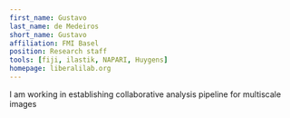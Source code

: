 ```yaml
---
first_name: Gustavo
last_name: de Medeiros
short_name: Gustavo
affiliation: FMI Basel
position: Research staff
tools: [fiji, ilastik, NAPARI, Huygens]
homepage: liberalilab.org
---
```


I am working in establishing collaborative analysis pipeline for multiscale images
